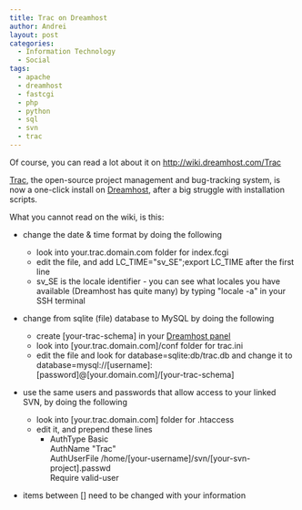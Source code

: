 ```yaml
---
title: Trac on Dreamhost
author: Andrei
layout: post
categories:
  - Information Technology
  - Social
tags:
  - apache
  - dreamhost
  - fastcgi
  - php
  - python
  - sql
  - svn
  - trac
---
```

Of course, you can read a lot about it on <http://wiki.dreamhost.com/Trac>

[Trac][1], the open-source project management and bug-tracking system, is now a one-click install on [Dreamhost][2], after a big struggle with installation scripts.

What you cannot read on the wiki, is this:

*   change the date & time format by doing the following 
    *   look into your.trac.domain.com folder for index.fcgi
    *   edit the file, and add LC\_TIME="sv\_SE";export LC_TIME after the first line
    *   sv_SE is the locale identifier - you can see what locales you have available (Dreamhost has quite many) by typing "locale -a" in your SSH terminal



*   change from sqlite (file) database to MySQL by doing the following 
    *   create [your-trac-schema] in your [Dreamhost panel][3]
    *   look into [your.trac.domain.com]/conf folder for trac.ini
    *   edit the file and look for database=sqlite:db/trac.db and change it to database=mysql://[username]:[password]@[your.domain.com]/[your-trac-schema]
*   use the same users and passwords that allow access to your linked SVN, by doing the following 
    *   look into [your.trac.domain.com] folder for .htaccess
    *   edit it, and prepend these lines 
        *   AuthType Basic  
            AuthName "Trac"  
            AuthUserFile /home/[your-username]/svn/[your-svn-project].passwd  
            Require valid-user

* items between [] need to be changed with your information

 [1]: http://trac.edgewall.org/
 [2]: http://www.dreamhost.com
 [3]: http://panel.dreamhost.com